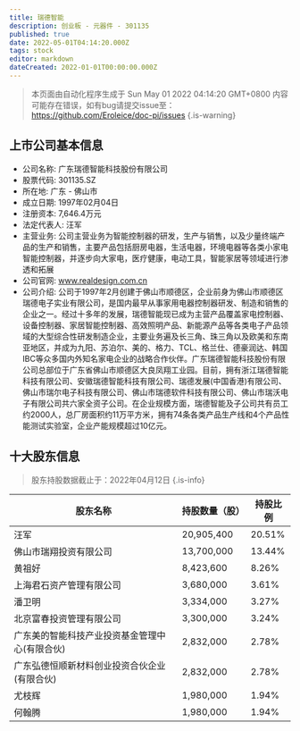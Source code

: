 ```yaml
---
title: 瑞德智能
description: 创业板 - 元器件 - 301135
published: true
date: 2022-05-01T04:14:20.000Z
tags: stock
editor: markdown
dateCreated: 2022-01-01T00:00:00.000Z
---
```


> 本页面由自动化程序生成于 Sun May 01 2022 04:14:20 GMT+0800
> 内容可能存在错误，如有bug请提交issue至：https://github.com/Eroleice/doc-pi/issues
{.is-warning}

## 上市公司基本信息
- 公司名称: 广东瑞德智能科技股份有限公司
- 股票代码: 301135.SZ
- 所在地: 广东 - 佛山市
- 成立日期: 1997年02月04日
- 注册资本: 7,646.4万元
- 法定代表人: 汪军
- 主营业务: 公司主营业务为智能控制器的研发，生产与销售，以及少量终端产品的生产和销售，主要产品包括厨房电器，生活电器，环境电器等各类小家电智能控制器，并逐步向大家电，医疗健康，电动工具，智能家居等领域进行渗透和拓展
- 公司官网: www.realdesign.com.cn
- 公司介绍: 公司于1997年2月创建于佛山市顺德区，企业前身为佛山市顺德区瑞德电子实业有限公司，是国内最早从事家用电器控制器研发、制造和销售的企业之一。经过十多年的发展，瑞德智能现已成为主营产品覆盖家电控制器、设备控制器、家居智能控制器、高效照明产品、新能源产品等各类电子产品领域的大型综合性研发制造企业，主要业务遍及长三角、珠三角以及欧美和东南亚地区，并成为九阳、苏泊尔、美的、格力、TCL、格兰仕、德豪润达、韩国IBC等众多国内外知名家电企业的战略合作伙伴。广东瑞德智能科技股份有限公司总部位于广东省佛山市顺德区大良凤翔工业园。目前，拥有浙江瑞德智能科技有限公司、安徽瑞德智能科技有限公司、瑞德发展(中国香港)有限公司、佛山市瑞尔电子科技有限公司、佛山市瑞德软件科技有限公司、佛山市瑞沃电子有限公司共六家全资子公司。在企业规模方面，瑞德智能及子公司共有员工约2000人，总厂房面积约11万平方米，拥有74条各类产品生产线和4个产品性能测试实验室，企业产能规模超过10亿元。


## 十大股东信息
> 股东持股数据截止于：2022年04月12日
{.is-info}

| 股东名称 | 持股数量（股） | 持股比例 |
| --- | --- | --- |
| 汪军 | 20,905,400 | 20.51% |
| 佛山市瑞翔投资有限公司 | 13,700,000 | 13.44% |
| 黄祖好 | 8,423,600 | 8.26% |
| 上海君石资产管理有限公司 | 3,680,000 | 3.61% |
| 潘卫明 | 3,334,000 | 3.27% |
| 北京富春投资管理有限公司 | 3,300,000 | 3.24% |
| 广东美的智能科技产业投资基金管理中心(有限合伙) | 2,832,000 | 2.78% |
| 广东弘德恒顺新材料创业投资合伙企业(有限合伙) | 2,832,000 | 2.78% |
| 尤枝辉 | 1,980,000 | 1.94% |
| 何翰腾 | 1,980,000 | 1.94% |




